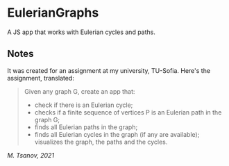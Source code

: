 # EulerianGraphs
A JS app that works with Eulerian cycles and paths.

## Notes
It was created for an assignment at my university, TU-Sofia. Here's the assignment, translated:
> Given any graph G, create an app that:
> - check if there is an Eulerian cycle;
> - checks if a finite sequence of vertices P is an Eulerian path in the graph G;
> - finds all Eulerian paths in the graph;
> - finds all Eulerian cycles in the graph (if any are available);
> visualizes the graph, the paths and the cycles.

*M. Tsanov, 2021*
